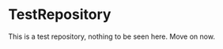 TestRepository
==============

This is a test repository, nothing to be seen here. Move on now.  
 
 
  
 
 
  
   
      
      
      
    
       
    
    
  
   
     
  
    
  
  
 
 
